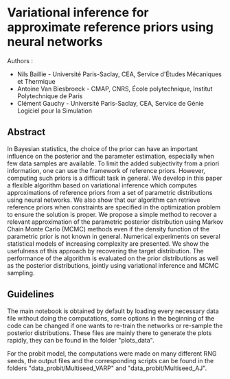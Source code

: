 
# Variational inference for approximate reference priors using neural networks

Authors :

- Nils Baillie - Université Paris-Saclay, CEA, Service d'Études Mécaniques et Thermique
- Antoine Van Biesbroeck - CMAP, CNRS, École polytechnique, Institut Polytechnique de Paris
- Clément Gauchy - Université Paris-Saclay, CEA, Service de Génie Logiciel pour la Simulation




## Abstract

In Bayesian statistics, the choice of the prior can have an important influence on the posterior and the parameter estimation, especially when few data samples are available. To limit the added subjectivity from a priori information, one can use the framework of reference priors. However, computing such priors is a difficult task in general. We develop in this paper a flexible algorithm based on variational inference which computes approximations of reference priors from a set of parametric distributions using neural networks. We also show that our algorithm can retrieve reference priors when constraints are specified in the optimization problem to ensure the solution is proper. We propose a simple method to recover a relevant approximation of the parametric posterior distribution using Markov Chain Monte Carlo (MCMC) methods even if the density function of the parametric prior is not known in general. Numerical experiments on several statistical models of increasing complexity are presented. We show the usefulness of this approach by recovering the target distribution. The performance of the algorithm is evaluated on the prior distributions as well as the posterior distributions, jointly using variational inference and MCMC sampling.



## Guidelines

The main notebook is obtained by default by loading every necessary data file without doing the computations, some options in the beginning of the code can be changed if one wants to re-train the networks or re-sample the posterior distributions. These files are mainly there to generate the plots rapidly, they can be found in the folder "plots_data".

For the probit model, the computations were made on many different RNG seeds, the output files and the corresponding scripts can be found in the folders "data_probit/Multiseed_VARP" and "data_probit/Multiseed_AJ".


